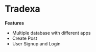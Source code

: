 # Tradexa

**Features**
- Multiple database with different apps
- Create Post
- User Signup and Login 

